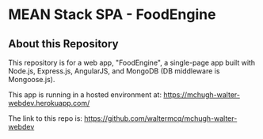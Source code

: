 # MEAN Stack SPA - FoodEngine

## About this Repository

This repository is for a web app, "FoodEngine", a single-page app built with Node.js, Express.js, AngularJS, and MongoDB
(DB middleware is Mongoose.js).

This app is running in a hosted environment at:
https://mchugh-walter-webdev.herokuapp.com/

The link to this repo is:
https://github.com/waltermcq/mchugh-walter-webdev

 
